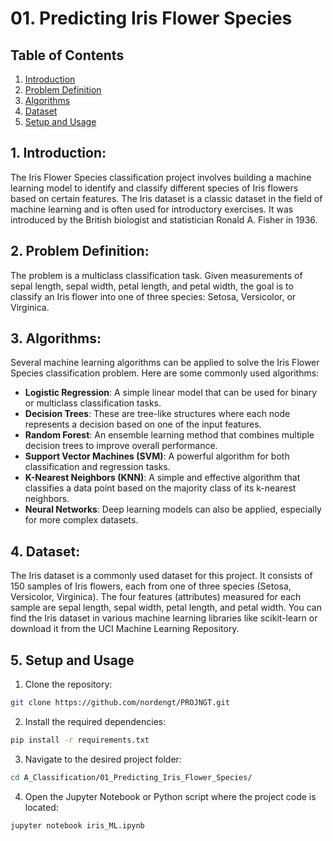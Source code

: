 # 01. Predicting Iris Flower Species

## Table of Contents

1. [Introduction](#introduction)
2. [Problem Definition](#problem-definition)
3. [Algorithms](#technologies)
4. [Dataset](#dataset)
5. [Setup and Usage](#setup-and-usage)

## 1. Introduction:

The Iris Flower Species classification project involves building a machine learning model to identify and classify different species of Iris flowers based on certain features. The Iris dataset is a classic dataset in the field of machine learning and is often used for introductory exercises. It was introduced by the British biologist and statistician Ronald A. Fisher in 1936.

## 2. Problem Definition:

The problem is a multiclass classification task. Given measurements of sepal length, sepal width, petal length, and petal width, the goal is to classify an Iris flower into one of three species: Setosa, Versicolor, or Virginica.

## 3. Algorithms:

Several machine learning algorithms can be applied to solve the Iris Flower Species classification problem. Here are some commonly used algorithms:

- **Logistic Regression**: A simple linear model that can be used for binary or multiclass classification tasks.
- **Decision Trees**: These are tree-like structures where each node represents a decision based on one of the input features.
- **Random Forest**: An ensemble learning method that combines multiple decision trees to improve overall performance.
- **Support Vector Machines (SVM)**: A powerful algorithm for both classification and regression tasks.
- **K-Nearest Neighbors (KNN)**: A simple and effective algorithm that classifies a data point based on the majority class of its k-nearest neighbors.
- **Neural Networks**: Deep learning models can also be applied, especially for more complex datasets.

## 4. Dataset:

The Iris dataset is a commonly used dataset for this project. It consists of 150 samples of Iris flowers, each from one of three species (Setosa, Versicolor, Virginica). The four features (attributes) measured for each sample are sepal length, sepal width, petal length, and petal width. You can find the Iris dataset in various machine learning libraries like scikit-learn or download it from the UCI Machine Learning Repository.


## 5. Setup and Usage

1. Clone the repository:

```bash
git clone https://github.com/nordengt/PROJNGT.git
```

2. Install the required dependencies:

```bash
pip install -r requirements.txt
```

3. Navigate to the desired project folder:

```bash
cd A_Classification/01_Predicting_Iris_Flower_Species/
```

4. Open the Jupyter Notebook or Python script where the project code is located:

```bash
jupyter notebook iris_ML.ipynb
```